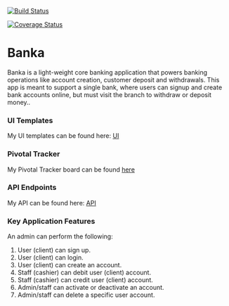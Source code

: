 [![Build Status](https://travis-ci.org/chokonaira/Banka.svg?branch=develop)](https://travis-ci.org/chokonaira/Banka)

[![Coverage Status](https://coveralls.io/repos/github/chokonaira/Banka/badge.svg)](https://coveralls.io/github/chokonaira/Banka)

# Banka
Banka is a light-weight core banking application that powers banking operations like account creation, customer deposit and withdrawals. This app is meant to support a single bank, where users can signup and create bank accounts online, but must visit the branch to withdraw or deposit money..


### UI Templates
My UI templates can be found here: [ UI ](https://chokonaira.github.io/Banka/)

### Pivotal Tracker
My Pivotal Tracker board can be found [ here ](https://www.pivotaltracker.com/n/projects/2320730)

### API Endpoints
My API can be found here: [ API ](https://banka101.herokuapp.com)

### Key Application Features
An admin can perform the following:
1. User (client) can sign up.
2. User (client) can login.
3. User (client) can create an account.
4. Staff (cashier) can debit user (client) account.
5. Staff (cashier) can credit user (client) account.
6. Admin/staff can activate or deactivate an account.
7. Admin/staff can delete a specific user account.



